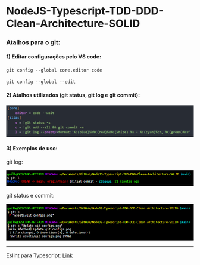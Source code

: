 # NodeJS-Typescript-TDD-DDD-Clean-Architecture-SOLID
 
### Atalhos para o git:

#### 1) Editar configurações pelo VS code:
`git config --global core.editor code`

`git config --global --edit`


#### 2) Atalhos utilizados (git status, git log e git commit):

![configurações do git](assets/git-configs.png)
 
#### 3) Exemplos de uso:

git log:

![atalho-do-git-log](/assets/git-log.png)
 
git status e commit:

![atalho-do-git-commit](/assets/git-status-commit.png)

---

Eslint para Typescript: [Link](https://www.npmjs.com/package/eslint-config-standard-with-typescript)
